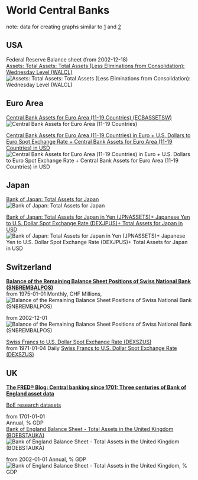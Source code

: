 # World Central Banks
note: data for creating graphs similar to [1](https://t.me/spydell_finance/4632) and [2](https://t.me/spydell_finance/4633)                

## USA
Federal Reserve Balance sheet (from 2002-12-18)                 
[Assets: Total Assets: Total Assets (Less Eliminations from Consolidation): Wednesday Level (WALCL)](https://fred.stlouisfed.org/series/WALCL)           
![Assets: Total Assets: Total Assets (Less Eliminations from Consolidation): Wednesday Level (WALCL)](https://fred.stlouisfed.org/graph/fredgraph.png?g=1c5VA)           

## Euro Area
[Central Bank Assets for Euro Area (11-19 Countries) (ECBASSETSW)](https://fred.stlouisfed.org/series/ECBASSETSW)            
![Central Bank Assets for Euro Area (11-19 Countries)](https://fred.stlouisfed.org/graph/fredgraph.png?g=1cjJd)             

[Central Bank Assets for Euro Area (11-19 Countries) in Euro + U.S. Dollars to Euro Spot Exchange Rate + Central Bank Assets for Euro Area (11-19 Countries) in USD](https://fred.stlouisfed.org/graph/?g=1cjJI)       
![Central Bank Assets for Euro Area (11-19 Countries) in Euro + U.S. Dollars to Euro Spot Exchange Rate + Central Bank Assets for Euro Area (11-19 Countries) in USD](https://fred.stlouisfed.org/graph/fredgraph.png?g=1cjJI)                

## Japan              
[Bank of Japan: Total Assets for Japan](https://fred.stlouisfed.org/series/JPNASSETS)                
![Bank of Japan: Total Assets for Japan](https://fred.stlouisfed.org/graph/fredgraph.png?g=1cjJd)                

[Bank of Japan: Total Assets for Japan in Yen (JPNASSETS)+ Japanese Yen to U.S. Dollar Spot Exchange Rate (DEXJPUS)+ Total Assets for Japan in USD](https://fred.stlouisfed.org/graph/?g=1cjIm)                    
![Bank of Japan: Total Assets for Japan in Yen (JPNASSETS)+ Japanese Yen to U.S. Dollar Spot Exchange Rate (DEXJPUS)+ Total Assets for Japan in USD](https://fred.stlouisfed.org/graph/fredgraph.png?g=1cjIm)          

## Switzerland
**[Balance of the Remaining Balance Sheet Positions of Swiss National Bank (SNBREMBALPOS)](https://fred.stlouisfed.org/series/SNBREMBALPOS)**        
from 1975-01-01
Monthly, CHF Millions,
![Balance of the Remaining Balance Sheet Positions of Swiss National Bank (SNBREMBALPOS)](https://fred.stlouisfed.org/graph/fredgraph.png?g=1cjrx)            

from 2002-12-01
![Balance of the Remaining Balance Sheet Positions of Swiss National Bank (SNBREMBALPOS)](https://fred.stlouisfed.org/graph/fredgraph.png?g=1cjrE)            

[Swiss Francs to U.S. Dollar Spot Exchange Rate (DEXSZUS)](https://fred.stlouisfed.org/series/DEXSZUS)             
from 1971-01-04
Daily
[Swiss Francs to U.S. Dollar Spot Exchange Rate (DEXSZUS)](https://fred.stlouisfed.org/graph/fredgraph.png?g=1cjrV)                 


## UK 
**[The FRED® Blog: Central banking since 1701: Three centuries of Bank of England asset data](https://fredblog.stlouisfed.org/2020/02/central-banking-since-1701/)**                    

[BoE research datasets](https://www.bankofengland.co.uk/statistics/research-datasets)               

from 1701-01-01                            
Annual, % GDP           
[Bank of England Balance Sheet - Total Assets in the United Kingdom (BOEBSTAUKA)](https://fred.stlouisfed.org/series/BOEBSTAUKA)                      
![Bank of England Balance Sheet - Total Assets in the United Kingdom (BOEBSTAUKA)](https://fred.stlouisfed.org/graph/fredgraph.png?g=1bMRd)             


from 2002-01-01
Annual, % GDP            
![Bank of England Balance Sheet - Total Assets in the United Kingdom, % GDP](https://fred.stlouisfed.org/graph/fredgraph.png?g=1cjqv)
